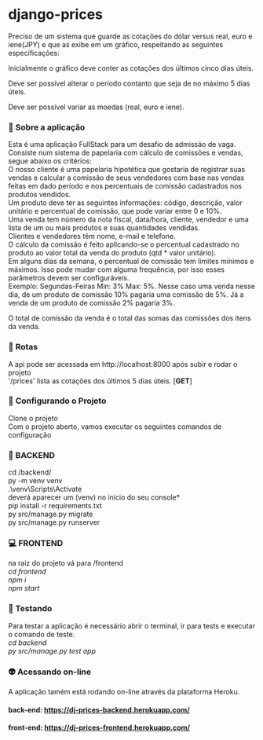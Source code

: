# django-prices

Preciso de um sistema que guarde as cotações do dólar versus real, euro e iene(JPY) e que as exibe em um gráfico, respeitando as seguintes especificações:

Inicialmente o gráfico deve conter as cotações dos últimos cinco dias úteis.

Deve ser possível alterar o período contanto que seja de no máximo 5 dias úteis.

Deve ser possível variar as moedas (real, euro e iene). 

### :memo: Sobre a aplicação

Esta é uma aplicação FullStack para um desafio de admissão de vaga. Consiste num sistema de papelaria com cálculo de comissões e vendas, segue abaixo os critérios:</br>
O nosso cliente é uma papelaria hipotética que gostaria de registrar suas vendas e calcular a comissão de seus vendedores com base nas vendas feitas em dado período e nos percentuais de comissão cadastrados nos produtos vendidos.</br>
Um produto deve ter as seguintes informações: código, descrição, valor unitário e percentual de comissão, que pode variar entre 0 e 10%.</br>
Uma venda tem número da nota fiscal, data/hora, cliente, vendedor e uma lista de um ou mais produtos e suas quantidades vendidas.</br>
Clientes e vendedores têm nome, e-mail e telefone.</br>
O cálculo da comissão é feito aplicando-se o percentual cadastrado no produto ao valor total da venda do produto (qtd * valor unitário).</br>
Em alguns dias da semana, o percentual de comissão tem limites mínimos e máximos. Isso pode mudar com alguma frequência, por isso esses parâmetros devem ser configuráveis.</br>
Exemplo: Segundas-Feiras Min: 3% Max: 5%. Nesse caso uma venda nesse dia, de um produto de comissão 10% pagaria uma comissão de 5%. Já a venda de um produto de comissão 2% pagaria 3%.</br>


O total de comissão da venda é o total das somas das comissões dos itens da venda.

### :bookmark_tabs: **Rotas**
A api pode ser acessada em http://localhost:8000 após subir e rodar o projeto</br>
'/prices' lista as cotações dos últimos 5 dias úteis. [**GET**]</br>


### :hammer: **Configurando o Projeto**

Clone o projeto</br>
Com o projeto aberto, vamos executar os seguintes comandos de configuração</br>


### :space_invader: BACKEND</br>
cd /backend/</br>
py -m venv venv</br>
.\venv\Scripts\Activate</br>
deverá aparecer um (venv) no início do seu console* </br>
pip install -r requirements.txt</br>
py src/manage.py migrate</br>
py src/manage.py runserver</br>


### :computer: FRONTEND</br>
na raiz do projeto vá para /frontend</br>
*cd frontend</br>
npm i</br>
npm start</br>*


### :wrench: Testando</br>
Para testar a aplicação é necessário abrir o terminal, ir para tests e executar o comando de teste.</br>
*cd backend</br>
py src/manage.py test app</br>*


### 👽 Acessando on-line </br>
A aplicação tamém está rodando on-line através da plataforma Heroku.</br>
#### back-end: https://dj-prices-backend.herokuapp.com/ </br>
#### front-end: https://dj-prices-frontend.herokuapp.com/
